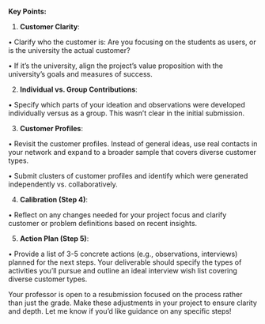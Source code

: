 
**Key Points:**

  

1. **Customer Clarity**:

• Clarify who the customer is: Are you focusing on the students as users, or is the university the actual customer?

• If it’s the university, align the project’s value proposition with the university’s goals and measures of success.

2. **Individual vs. Group Contributions**:

• Specify which parts of your ideation and observations were developed individually versus as a group. This wasn’t clear in the initial submission.

3. **Customer Profiles**:

• Revisit the customer profiles. Instead of general ideas, use real contacts in your network and expand to a broader sample that covers diverse customer types.

• Submit clusters of customer profiles and identify which were generated independently vs. collaboratively.

4. **Calibration (Step 4)**:

• Reflect on any changes needed for your project focus and clarify customer or problem definitions based on recent insights.

5. **Action Plan (Step 5)**:

• Provide a list of 3-5 concrete actions (e.g., observations, interviews) planned for the next steps. Your deliverable should specify the types of activities you’ll pursue and outline an ideal interview wish list covering diverse customer types.

  

Your professor is open to a resubmission focused on the process rather than just the grade. Make these adjustments in your project to ensure clarity and depth. Let me know if you’d like guidance on any specific steps!